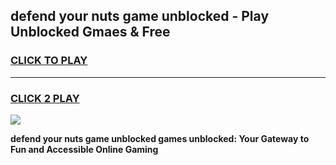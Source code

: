 
## defend your nuts game unblocked - Play Unblocked Gmaes & Free
<h3>
<a href="https://news.freeplayer.one?title=defend_your_nuts_game_unblocked&ref=23F">CLICK TO PLAY</a></h3>
<hr>

<h3>
<a href="https://news.freeplayer.one?title=defend_your_nuts_game_unblocked&ref=23F">CLICK 2 PLAY</a>
  
</h3>

<a href="https://news.freeplayer.one?title=defend_your_nuts_game_unblocked&ref=23F/"><img src="https://clearcache.store/games.png"></a>


**defend your nuts game unblocked games unblocked: Your Gateway to Fun and Accessible Online Gaming**
